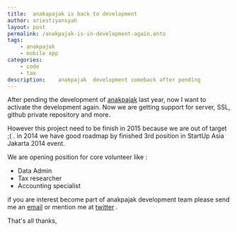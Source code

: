 ```yaml
---
title:	anakapajak is back to development
author:	ariestiyansyah
layout: post
permalink: /anakpajak-is-in-development-again.onto
tags:
	- anakpajak
	- mobile app
categories:
	- code
	- tax
description:	anakpajak  development comeback after pending
---
```


After pending the development of [anakpajak](anakpajak.com) last year, now I want to activate the development again. Now we are getting support for server, SSL, github private repository and more.

However this project need to be finish in 2015 because we are out of target ;( . in 2014 we have good roadmap by finished 3rd position in StartUp Asia Jakarta 2014 event.

We are opening position for core volunteer like :

- Data Admin
- Tax researcher
- Accounting specialist

if you are interest become part of anakpajak development team please send me an [email](mailto:ariestiyansyah.rizky@gmail.com) or mention me at [twitter](http://twitter.com/ariestiyansyah) .

That's all thanks, 
